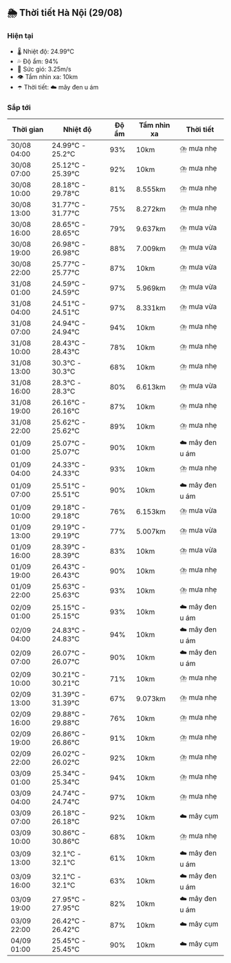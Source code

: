 ## 🌦️ Thời tiết Hà Nội (29/08)

### Hiện tại

- 🌡️ Nhiệt độ: 24.99℃
- 💦 Độ ẩm: 94%
- 💨 Sức gió: 3.25m/s
- 👁️ Tầm nhìn xa: 10km
- ☂️ Thời tiết: ☁️ mây đen u ám

### Sắp tới

| Thời gian | Nhiệt độ | Độ ẩm | Tầm nhìn xa | Thời tiết |
| --- | --- | --- | --- | --- |
| 30/08 04:00 | 24.99℃ - 25.2℃ | 93% | 10km | ⛈️ mưa nhẹ |
| 30/08 07:00 | 25.12℃ - 25.39℃ | 92% | 10km | ⛈️ mưa nhẹ |
| 30/08 10:00 | 28.18℃ - 29.78℃ | 81% | 8.555km | ⛈️ mưa nhẹ |
| 30/08 13:00 | 31.77℃ - 31.77℃ | 75% | 8.272km | ⛈️ mưa nhẹ |
| 30/08 16:00 | 28.65℃ - 28.65℃ | 79% | 9.637km | ⛈️ mưa vừa |
| 30/08 19:00 | 26.98℃ - 26.98℃ | 88% | 7.009km | ⛈️ mưa vừa |
| 30/08 22:00 | 25.77℃ - 25.77℃ | 87% | 10km | ⛈️ mưa vừa |
| 31/08 01:00 | 24.59℃ - 24.59℃ | 97% | 5.969km | ⛈️ mưa vừa |
| 31/08 04:00 | 24.51℃ - 24.51℃ | 97% | 8.331km | ⛈️ mưa vừa |
| 31/08 07:00 | 24.94℃ - 24.94℃ | 94% | 10km | ⛈️ mưa nhẹ |
| 31/08 10:00 | 28.43℃ - 28.43℃ | 78% | 10km | ⛈️ mưa nhẹ |
| 31/08 13:00 | 30.3℃ - 30.3℃ | 68% | 10km | ⛈️ mưa nhẹ |
| 31/08 16:00 | 28.3℃ - 28.3℃ | 80% | 6.613km | ⛈️ mưa vừa |
| 31/08 19:00 | 26.16℃ - 26.16℃ | 87% | 10km | ⛈️ mưa nhẹ |
| 31/08 22:00 | 25.62℃ - 25.62℃ | 89% | 10km | ⛈️ mưa nhẹ |
| 01/09 01:00 | 25.07℃ - 25.07℃ | 90% | 10km | ☁️ mây đen u ám |
| 01/09 04:00 | 24.33℃ - 24.33℃ | 93% | 10km | ⛈️ mưa nhẹ |
| 01/09 07:00 | 25.51℃ - 25.51℃ | 90% | 10km | ☁️ mây đen u ám |
| 01/09 10:00 | 29.18℃ - 29.18℃ | 76% | 6.153km | ⛈️ mưa vừa |
| 01/09 13:00 | 29.19℃ - 29.19℃ | 77% | 5.007km | ⛈️ mưa vừa |
| 01/09 16:00 | 28.39℃ - 28.39℃ | 83% | 10km | ⛈️ mưa vừa |
| 01/09 19:00 | 26.43℃ - 26.43℃ | 90% | 10km | ⛈️ mưa nhẹ |
| 01/09 22:00 | 25.63℃ - 25.63℃ | 93% | 10km | ⛈️ mưa nhẹ |
| 02/09 01:00 | 25.15℃ - 25.15℃ | 93% | 10km | ☁️ mây đen u ám |
| 02/09 04:00 | 24.83℃ - 24.83℃ | 94% | 10km | ☁️ mây đen u ám |
| 02/09 07:00 | 26.07℃ - 26.07℃ | 90% | 10km | ☁️ mây đen u ám |
| 02/09 10:00 | 30.21℃ - 30.21℃ | 71% | 10km | ⛈️ mưa nhẹ |
| 02/09 13:00 | 31.39℃ - 31.39℃ | 67% | 9.073km | ⛈️ mưa nhẹ |
| 02/09 16:00 | 29.88℃ - 29.88℃ | 76% | 10km | ⛈️ mưa nhẹ |
| 02/09 19:00 | 26.86℃ - 26.86℃ | 91% | 10km | ⛈️ mưa nhẹ |
| 02/09 22:00 | 26.02℃ - 26.02℃ | 92% | 10km | ⛈️ mưa nhẹ |
| 03/09 01:00 | 25.34℃ - 25.34℃ | 94% | 10km | ⛈️ mưa nhẹ |
| 03/09 04:00 | 24.74℃ - 24.74℃ | 97% | 10km | ⛈️ mưa nhẹ |
| 03/09 07:00 | 26.18℃ - 26.18℃ | 92% | 10km | ☁️ mây cụm |
| 03/09 10:00 | 30.86℃ - 30.86℃ | 68% | 10km | ⛈️ mưa nhẹ |
| 03/09 13:00 | 32.1℃ - 32.1℃ | 61% | 10km | ☁️ mây đen u ám |
| 03/09 16:00 | 32.1℃ - 32.1℃ | 63% | 10km | ☁️ mây đen u ám |
| 03/09 19:00 | 27.95℃ - 27.95℃ | 82% | 10km | ☁️ mây đen u ám |
| 03/09 22:00 | 26.42℃ - 26.42℃ | 87% | 10km | ☁️ mây cụm |
| 04/09 01:00 | 25.45℃ - 25.45℃ | 90% | 10km | ☁️ mây cụm |

